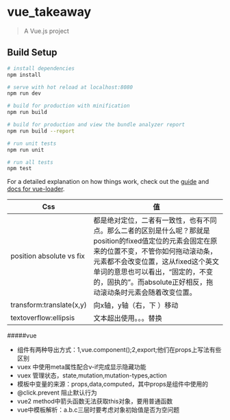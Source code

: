 # vue_takeaway

> A Vue.js project

## Build Setup

``` bash
# install dependencies
npm install

# serve with hot reload at localhost:8080
npm run dev

# build for production with minification
npm run build

# build for production and view the bundle analyzer report
npm run build --report

# run unit tests
npm run unit

# run all tests
npm test
```

For a detailed explanation on how things work, check out the [guide](http://vuejs-templates.github.io/webpack/) and [docs for vue-loader](http://vuejs.github.io/vue-loader).

|   Css   |  值    |
| ---- | ---- |
|   position absolute vs fix|   都是绝对定位，二者有一致性，也有不同点。那么二者的区别是什么呢？那就是position的fixed值定位的元素会固定在原来的位置不变，不管你如何拖动滚动条，元素都不会改变位置，这从fixed这个英文单词的意思也可以看出，“固定的，不变的，固执的”。而absolute正好相反，拖动滚动条时元素会随着改变位置。   |
|   transform:translate(x,y)   |   向x轴，y轴（右，下 ）移动   |
|    textoverflow:ellipsis  |   文本超出使用。。。替换   |

#####vue
* 组件有两种导出方式：1,vue.component();2,export;他们在props上写法有些区别
*  vuex 中使用meta属性配合v-if完成显示隐藏功能
* vuex 管理状态，state,mutation,mutation-types,action
* 模板中变量的来源：props,data,computed，其中props是组件中使用的
* @click.prevent 阻止默认行为
* vue2 method中箭头函数无法获取this对象，要用普通函数
* vue中模板解析：a.b.c三层时要考虑对象初始值是否为空问题
